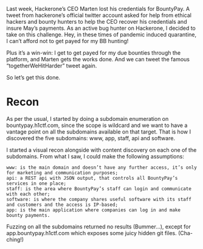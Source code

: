 Last week, Hackerone’s CEO Marten lost his credentials for BountyPay. A tweet from hackerone’s official twitter account asked for help from ethical hackers and bounty hunters to help the CEO recover his credentials and insure May’s payments.
As an active bug hunter on Hackerone, I decided to take on this challenge. Hey, in these times of pandemic induced quarantine, I can’t afford not to get payed for my BB hunting!

Plus it’s a win-win: I get to get payed for my due bounties through the platform, and Marten gets the works done. And we can tweet the famous “togetherWeHitHarder” tweet again.

So let’s get this done.
# Recon

As per the usual, I started by doing a subdomain enumeration on bountypay.h1ctf.com, since the scope is wildcard and we want to have a vantage point on all the subdomains available on that target. That is how I discovered the five subdomains: www, app, staff, api and software.

I started a visual recon alongside with content discovery on each one of the subdomains. From what I saw, I could make the following assumptions:


    www: is the main domain and doesn’t have any further access, it’s only for marketing and communication purposes;
    api: a REST api with JSON output, that controls all BountyPay’s services in one place;
    staff: is the area where BountyPay’s staff can login and communicate with each other;
    software: is where the company shares useful software with its staff and customers and the access is IP-based;
    app: is the main application where companies can log in and make bounty payments.

Fuzzing on all the subdomains returned no results (Bummer...), except for app.bountypay.h1ctf.com which exposes some juicy hidden git files. (Cha-ching!)
